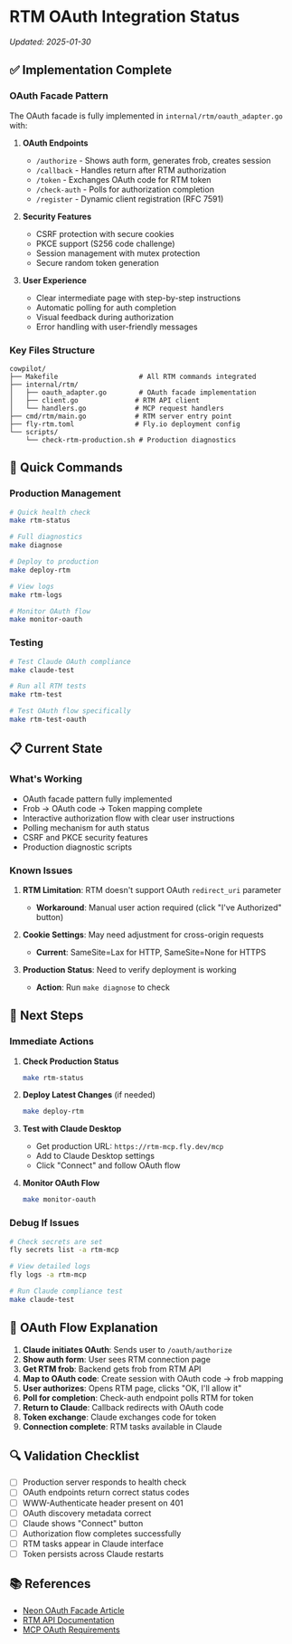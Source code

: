 # RTM OAuth Integration Status
*Updated: 2025-01-30*

## ✅ Implementation Complete

### OAuth Facade Pattern
The OAuth facade is fully implemented in `internal/rtm/oauth_adapter.go` with:

1. **OAuth Endpoints**
   - `/authorize` - Shows auth form, generates frob, creates session
   - `/callback` - Handles return after RTM authorization  
   - `/token` - Exchanges OAuth code for RTM token
   - `/check-auth` - Polls for authorization completion
   - `/register` - Dynamic client registration (RFC 7591)

2. **Security Features**
   - CSRF protection with secure cookies
   - PKCE support (S256 code challenge)
   - Session management with mutex protection
   - Secure random token generation

3. **User Experience**
   - Clear intermediate page with step-by-step instructions
   - Automatic polling for auth completion
   - Visual feedback during authorization
   - Error handling with user-friendly messages

### Key Files Structure
```
cowpilot/
├── Makefile                    # All RTM commands integrated
├── internal/rtm/
│   ├── oauth_adapter.go        # OAuth facade implementation
│   ├── client.go              # RTM API client
│   └── handlers.go            # MCP request handlers
├── cmd/rtm/main.go            # RTM server entry point
├── fly-rtm.toml               # Fly.io deployment config
└── scripts/
    └── check-rtm-production.sh # Production diagnostics
```

## 🔧 Quick Commands

### Production Management
```bash
# Quick health check
make rtm-status

# Full diagnostics
make diagnose

# Deploy to production
make deploy-rtm

# View logs
make rtm-logs

# Monitor OAuth flow
make monitor-oauth
```

### Testing
```bash
# Test Claude OAuth compliance
make claude-test

# Run all RTM tests
make rtm-test

# Test OAuth flow specifically
make rtm-test-oauth
```

## 📋 Current State

### What's Working
- OAuth facade pattern fully implemented
- Frob → OAuth code → Token mapping complete
- Interactive authorization flow with clear user instructions
- Polling mechanism for auth status
- CSRF and PKCE security features
- Production diagnostic scripts

### Known Issues
1. **RTM Limitation**: RTM doesn't support OAuth `redirect_uri` parameter
   - **Workaround**: Manual user action required (click "I've Authorized" button)
   
2. **Cookie Settings**: May need adjustment for cross-origin requests
   - **Current**: SameSite=Lax for HTTP, SameSite=None for HTTPS
   
3. **Production Status**: Need to verify deployment is working
   - **Action**: Run `make diagnose` to check

## 🚀 Next Steps

### Immediate Actions
1. **Check Production Status**
   ```bash
   make rtm-status
   ```

2. **Deploy Latest Changes** (if needed)
   ```bash
   make deploy-rtm
   ```

3. **Test with Claude Desktop**
   - Get production URL: `https://rtm-mcp.fly.dev/mcp`
   - Add to Claude Desktop settings
   - Click "Connect" and follow OAuth flow

4. **Monitor OAuth Flow**
   ```bash
   make monitor-oauth
   ```

### Debug If Issues
```bash
# Check secrets are set
fly secrets list -a rtm-mcp

# View detailed logs
fly logs -a rtm-mcp

# Run Claude compliance test
make claude-test
```

## 📝 OAuth Flow Explanation

1. **Claude initiates OAuth**: Sends user to `/oauth/authorize`
2. **Show auth form**: User sees RTM connection page
3. **Get RTM frob**: Backend gets frob from RTM API
4. **Map to OAuth code**: Create session with OAuth code → frob mapping
5. **User authorizes**: Opens RTM page, clicks "OK, I'll allow it"
6. **Poll for completion**: Check-auth endpoint polls RTM for token
7. **Return to Claude**: Callback redirects with OAuth code
8. **Token exchange**: Claude exchanges code for token
9. **Connection complete**: RTM tasks available in Claude

## 🔍 Validation Checklist

- [ ] Production server responds to health check
- [ ] OAuth endpoints return correct status codes
- [ ] WWW-Authenticate header present on 401
- [ ] OAuth discovery metadata correct
- [ ] Claude shows "Connect" button
- [ ] Authorization flow completes successfully
- [ ] RTM tasks appear in Claude interface
- [ ] Token persists across Claude restarts

## 📚 References

- [Neon OAuth Facade Article](https://neon.tech/blog/oauth2-for-mcp-servers)
- [RTM API Documentation](https://www.rememberthemilk.com/services/api/)
- [MCP OAuth Requirements](https://github.com/anthropics/mcp-spec)

